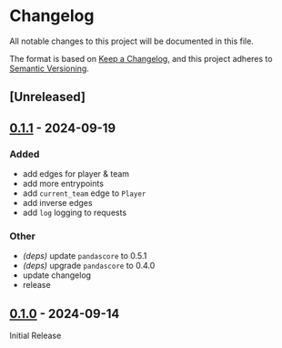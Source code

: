 # Changelog

All notable changes to this project will be documented in this file.

The format is based on [Keep a Changelog](https://keepachangelog.com/en/1.0.0/),
and this project adheres to [Semantic Versioning](https://semver.org/spec/v2.0.0.html).

## [Unreleased]

## [0.1.1](https://github.com/ansg191/trustfall-pandascore-adapter/compare/v0.1.0...v0.1.1) - 2024-09-19

### Added

- add edges for player & team
- add more entrypoints
- add `current_team` edge to `Player`
- add inverse edges
- add `log` logging to requests

### Other

- *(deps)* update `pandascore` to 0.5.1
- *(deps)* upgrade `pandascore` to 0.4.0
- update changelog
- release

## [0.1.0](https://github.com/ansg191/trustfall-pandascore-adapter/releases/tag/v0.1.0) - 2024-09-14

Initial Release
